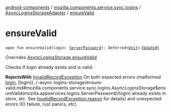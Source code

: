 [android-components](../../index.md) / [mozilla.components.service.sync.logins](../index.md) / [AsyncLoginsStorageAdapter](index.md) / [ensureValid](./ensure-valid.md)

# ensureValid

`open fun ensureValid(login: `[`ServerPassword`](../-server-password.md)`): Deferred<`[`Unit`](https://kotlinlang.org/api/latest/jvm/stdlib/kotlin/-unit/index.html)`>` [(source)](https://github.com/mozilla-mobile/android-components/blob/master/components/service/sync-logins/src/main/java/mozilla/components/service/sync/logins/AsyncLoginsStorage.kt#L417)

Overrides [AsyncLoginsStorage.ensureValid](../-async-logins-storage/ensure-valid.md)

Checks if login already exists and is valid.

**RejectsWith**
[InvalidRecordException](#) On both expected errors (malformed [login](../-async-logins-storage/ensure-valid.md#mozilla.components.service.sync.logins.AsyncLoginsStorage$ensureValid(mozilla.appservices.logins.ServerPassword)/login), [login](../-async-logins-storage/ensure-valid.md#mozilla.components.service.sync.logins.AsyncLoginsStorage$ensureValid(mozilla.appservices.logins.ServerPassword)/login)
already exists in store, etc. See [InvalidRecordException.reason](#) for details) and
unexpected errors (IO failure, rust panics, etc)

